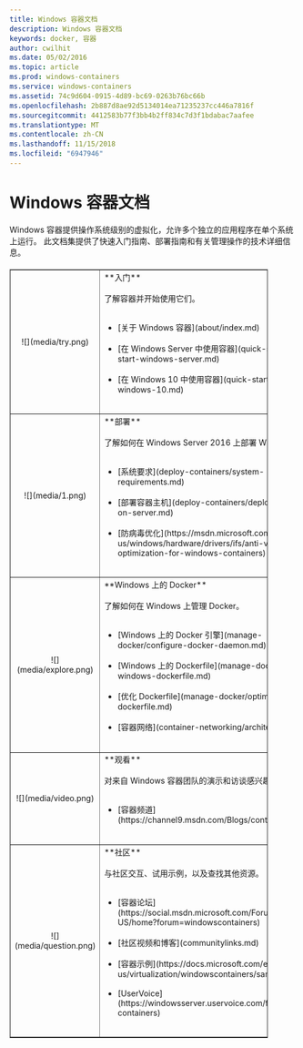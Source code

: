 ```yaml
---
title: Windows 容器文档
description: Windows 容器文档
keywords: docker, 容器
author: cwilhit
ms.date: 05/02/2016
ms.topic: article
ms.prod: windows-containers
ms.service: windows-containers
ms.assetid: 74c9d604-0915-4d89-bc69-0263b76bc66b
ms.openlocfilehash: 2b887d8ae92d5134014ea71235237cc446a7816f
ms.sourcegitcommit: 4412583b77f3bb4b2ff834c7d3f1bdabac7aafee
ms.translationtype: MT
ms.contentlocale: zh-CN
ms.lasthandoff: 11/15/2018
ms.locfileid: "6947946"
---
```

# <a name="windows-containers-documentation"></a>Windows 容器文档

Windows 容器提供操作系统级别的虚拟化，允许多个独立的应用程序在单个系统上运行。 此文档集提供了快速入门指南、部署指南和有关管理操作的技术详细信息。

<table border="1" style="background-color:FFFFCC;border-collapse:collapse;border:1px solid FFCC00;color:000000;width:90%; margin-top: 20px" cellpadding="25" cellspacing="5">
<tr>
<td ><center>![](media/try.png)</center></td>
<td>**入门**<br /><br />
了解容器并开始使用它们。<br /><br />
<ul>
<li>[关于 Windows 容器](about/index.md)<br /><br /></li>
<li>[在 Windows Server 中使用容器](quick-start/quick-start-windows-server.md)<br /><br /></li>
<li>[在 Windows 10 中使用容器](quick-start/quick-start-windows-10.md)<br /><br /></li>
</ul>
</td>
</tr>
<tr>
<td ><center>![](media/1.png)</center></td>
<td>**部署**<br /><br />
了解如何在 Windows Server 2016 上部署 Windows 容器<br /><br />
<ul>
<li>[系统要求](deploy-containers/system-requirements.md)<br /><br /></li>
<li>[部署容器主机](deploy-containers/deploy-containers-on-server.md)<br /><br /></li>
<li>[防病毒优化](https://msdn.microsoft.com/en-us/windows/hardware/drivers/ifs/anti-virus-optimization-for-windows-containers)<br /><br /></li>
</ul>
</td>
</tr>

<tr>
<td ><center>![](media/explore.png)</center></td>
<td>**Windows 上的 Docker**<br /><br />
了解如何在 Windows 上管理 Docker。<br /><br />
<ul>
<li>[Windows 上的 Docker 引擎](manage-docker/configure-docker-daemon.md)<br /><br /></li>
<li>[Windows 上的 Dockerfile](manage-docker/manage-windows-dockerfile.md)<br /><br /></li>
<li>[优化 Dockerfile](manage-docker/optimize-windows-dockerfile.md)<br /><br /></li>
<li>[容器网络](container-networking/architecture.md)<br /><br /></li>
</ul>
</td>
</tr>

<tr>
<td ><center>![](media/video.png)</center></td>
<td>**观看**<br /><br />
对来自 Windows 容器团队的演示和访谈感兴趣？<br /><br />
<ul>
<li>[容器频道](https://channel9.msdn.com/Blogs/containers)</li>
</ul>
<br />
</td>
</tr>

<tr>
<td ><center>![](media/question.png)</center></td>
<td>**社区**<br /><br />
与社区交互、试用示例，以及查找其他资源。<br /><br />
<ul>
<li>[容器论坛](https://social.msdn.microsoft.com/Forums/en-US/home?forum=windowscontainers)<br /><br /></li>
<li>[社区视频和博客](communitylinks.md)<br /><br /></li>
<li>[容器示例](https://docs.microsoft.com/en-us/virtualization/windowscontainers/samples)<br /><br /></li>
<li>[UserVoice](https://windowsserver.uservoice.com/forums/304624-containers)<br /><br /></li>
</ul>
</td>
</tr>
</table>
